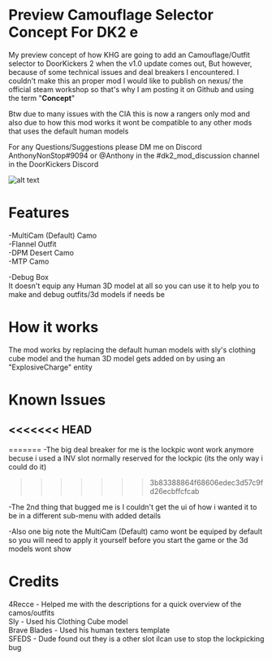 # Preview Camouflage Selector Concept For DK2 e

My preview concept of how KHG are going to add an Camouflage/Outfit selector to DoorKickers 2 when the v1.0 update comes out, But however, because of some technical issues and deal breakers I encountered. I couldn't make this an proper mod I would like to publish on nexus/ the official steam workshop so that's why I am posting it on Github and using the term "**Concept**"

Btw due to many issues with the CIA this is now a rangers only mod and also due to how this mod works it wont be compatible to any other mods that uses the default human models

For any Questions/Suggestions please DM me on Discord AnthonyNonStop#9094 or @Anthony in the #dk2_mod_discussion channel in the DoorKickers Discord

![alt text](https://github.com/AnthonyNonStop/Camouflage-Selector-Concept/blob/master/.GitHub%20Read%20Me%20Photos%20Files/read_me_pic.png)
# Features

-MultiCam (Default) Camo <br />
-Flannel Outfit <br />
-DPM Desert Camo<br />
-MTP Camo<br />

-Debug Box <br />
  It doesn't equip any Human 3D model at all so you can use it to help you to make and debug outfits/3d models if needs be

# How it works
The mod works by replacing the default human models with sly's clothing cube model and the human 3D model gets added on by using an "ExplosiveCharge" entity

# Known Issues

<<<<<<< HEAD
-
=======
-The big deal breaker for me is the lockpic wont work anymore becuse i used a INV slot normally reserved for the lockpic (its the only way i could do it)
>>>>>>> 3b83388864f68606edec3d57c9fd26ecbffcfcab

-The 2nd thing that bugged me is I couldn't get the ui of how i wanted it to be in a different sub-menu with added details

-Also one big note the MultiCam (Default) camo wont be equiped by default so you will need to apply it yourself before you start the game or the 3d models wont show

# Credits

4Recce - Helped me with the descriptions for a quick overview of the camos/outfits <br />
Sly - Used his Clothing Cube model <br />
Brave Blades - Used his human texters template <br />
SFEDS - Dude found out they is a other slot iIcan use to stop the lockpicking bug<br />
